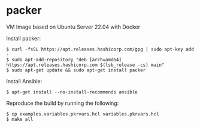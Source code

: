 # packer

VM Image based on Ubuntu Server 22.04 with Docker

Install packer:

```
$ curl -fsSL https://apt.releases.hashicorp.com/gpg | sudo apt-key add -
$ sudo apt-add-repository "deb [arch=amd64] https://apt.releases.hashicorp.com $(lsb_release -cs) main"
$ sudo apt-get update && sudo apt-get install packer
```

Install Ansible:

```
$ apt-get install --no-install-recommends ansible
```

Reproduce the build by running the following:

```
$ cp examples.variables.pkrvars.hcl variables.pkrvars.hcl
$ make all
```

